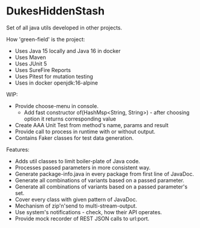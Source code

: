 # DukesHiddenStash
Set of all java utils developed in other projects.

How 'green-field' is the project:
- Uses Java 15 locally and Java 16 in docker
- Uses Maven
- Uses JUnit 5
- Uses SureFire Reports
- Uses Pitest for mutation testing
- Uses in docker openjdk:16-alpine

WIP:
- Provide choose-menu in console.
  - Add fast constructor of(HashMsp<String, String>) - after choosing option it returns corresponding value
- Create AAA Unit Test from method's name, params and result
- Provide call to process in runtime with or without output.
- Contains Faker classes for test data generation.

Features:

- Adds util classes to limit boiler-plate of Java code.
- Processes passed parameters in more consistent way.
- Generate package-info.java in every package from first line of JavaDoc.
- Generate all combinations of variants based on a passed parameter.
- Generate all combinations of variants based on a passed parameter's set.
- Cover every class with given pattern of JavaDoc.
- Mechanism of zip'n'send to multi-stream-output.
- Use system's notifications - check, how their API operates.
- Provide mock recorder of REST JSON calls to url:port.
